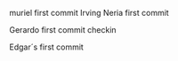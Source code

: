 
muriel first commit
Irving Neria first commit



Gerardo first commit
checkin 


Edgar´s first commit

